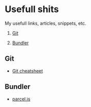 # Usefull shits
My usefull links, articles, snippets, etc.

1. [Git](#git)

1. [Bundler](#bundler)

## Git

- [Git cheatsheet](http://ndpsoftware.com/git-cheatsheet/previous/git-cheatsheet.html#loc=remote_repo;)


## Bundler

- [parcel.js](https://parceljs.org)